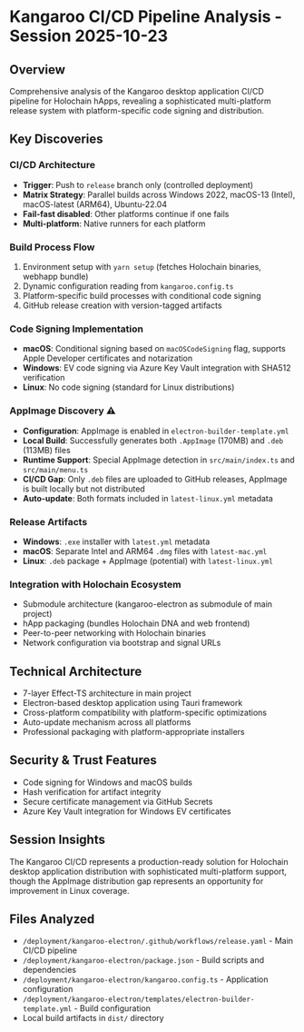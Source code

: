 # Kangaroo CI/CD Pipeline Analysis - Session 2025-10-23

## Overview
Comprehensive analysis of the Kangaroo desktop application CI/CD pipeline for Holochain hApps, revealing a sophisticated multi-platform release system with platform-specific code signing and distribution.

## Key Discoveries

### CI/CD Architecture
- **Trigger**: Push to `release` branch only (controlled deployment)
- **Matrix Strategy**: Parallel builds across Windows 2022, macOS-13 (Intel), macOS-latest (ARM64), Ubuntu-22.04
- **Fail-fast disabled**: Other platforms continue if one fails
- **Multi-platform**: Native runners for each platform

### Build Process Flow
1. Environment setup with `yarn setup` (fetches Holochain binaries, webhapp bundle)
2. Dynamic configuration reading from `kangaroo.config.ts`
3. Platform-specific build processes with conditional code signing
4. GitHub release creation with version-tagged artifacts

### Code Signing Implementation
- **macOS**: Conditional signing based on `macOSCodeSigning` flag, supports Apple Developer certificates and notarization
- **Windows**: EV code signing via Azure Key Vault integration with SHA512 verification
- **Linux**: No code signing (standard for Linux distributions)

### AppImage Discovery ⚠️
- **Configuration**: AppImage is enabled in `electron-builder-template.yml`
- **Local Build**: Successfully generates both `.AppImage` (170MB) and `.deb` (113MB) files
- **Runtime Support**: Special AppImage detection in `src/main/index.ts` and `src/main/menu.ts`
- **CI/CD Gap**: Only `.deb` files are uploaded to GitHub releases, AppImage is built locally but not distributed
- **Auto-update**: Both formats included in `latest-linux.yml` metadata

### Release Artifacts
- **Windows**: `.exe` installer with `latest.yml` metadata
- **macOS**: Separate Intel and ARM64 `.dmg` files with `latest-mac.yml`
- **Linux**: `.deb` package + AppImage (potential) with `latest-linux.yml`

### Integration with Holochain Ecosystem
- Submodule architecture (kangaroo-electron as submodule of main project)
- hApp packaging (bundles Holochain DNA and web frontend)
- Peer-to-peer networking with Holochain binaries
- Network configuration via bootstrap and signal URLs

## Technical Architecture
- 7-layer Effect-TS architecture in main project
- Electron-based desktop application using Tauri framework
- Cross-platform compatibility with platform-specific optimizations
- Auto-update mechanism across all platforms
- Professional packaging with platform-appropriate installers

## Security & Trust Features
- Code signing for Windows and macOS builds
- Hash verification for artifact integrity
- Secure certificate management via GitHub Secrets
- Azure Key Vault integration for Windows EV certificates

## Session Insights
The Kangaroo CI/CD represents a production-ready solution for Holochain desktop application distribution with sophisticated multi-platform support, though the AppImage distribution gap represents an opportunity for improvement in Linux coverage.

## Files Analyzed
- `/deployment/kangaroo-electron/.github/workflows/release.yaml` - Main CI/CD pipeline
- `/deployment/kangaroo-electron/package.json` - Build scripts and dependencies
- `/deployment/kangaroo-electron/kangaroo.config.ts` - Application configuration
- `/deployment/kangaroo-electron/templates/electron-builder-template.yml` - Build configuration
- Local build artifacts in `dist/` directory